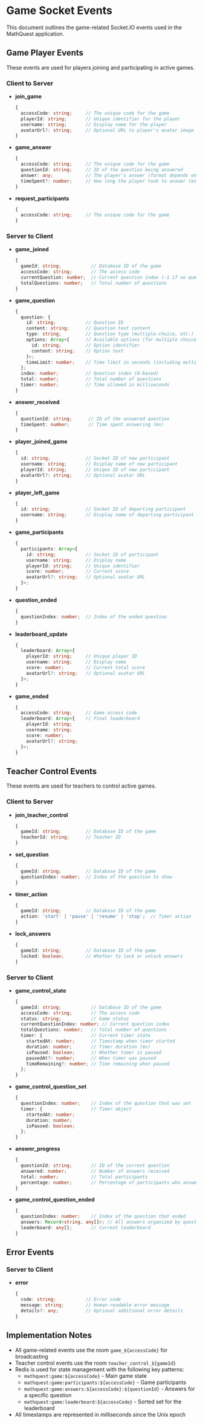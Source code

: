 # Game Socket Events

This document outlines the game-related Socket.IO events used in the MathQuest application.

## Game Player Events

These events are used for players joining and participating in active games.

### Client to Server

- **join_game**
  ```typescript
  {
    accessCode: string;     // The unique code for the game
    playerId: string;       // Unique identifier for the player
    username: string;       // Display name for the player
    avatarUrl?: string;     // Optional URL to player's avatar image
  }
  ```

- **game_answer**
  ```typescript
  {
    accessCode: string;     // The unique code for the game
    questionId: string;     // ID of the question being answered
    answer: any;            // The player's answer (format depends on question type)
    timeSpent?: number;     // How long the player took to answer (ms)
  }
  ```

- **request_participants**
  ```typescript
  {
    accessCode: string;     // The unique code for the game
  }
  ```

### Server to Client

- **game_joined**
  ```typescript
  {
    gameId: string;           // Database ID of the game
    accessCode: string;       // The access code
    currentQuestion: number;  // Current question index (-1 if no question active)
    totalQuestions: number;   // Total number of questions
  }
  ```

- **game_question**
  ```typescript
  {
    question: {
      id: string;           // Question ID
      content: string;      // Question text content
      type: string;         // Question type (multiple-choice, etc.)
      options: Array<{      // Available options (for multiple choice)
        id: string;         // Option identifier
        content: string;    // Option text
      }>;
      timeLimit: number;    // Time limit in seconds (including multiplier)
    };
    index: number;          // Question index (0-based)
    total: number;          // Total number of questions
    timer: number;          // Time allowed in milliseconds
  }
  ```

- **answer_received**
  ```typescript
  {
    questionId: string;      // ID of the answered question
    timeSpent: number;       // Time spent answering (ms)
  }
  ```

- **player_joined_game**
  ```typescript
  {
    id: string;             // Socket ID of new participant
    username: string;       // Display name of new participant
    playerId: string;       // Unique ID of new participant
    avatarUrl?: string;     // Optional avatar URL
  }
  ```

- **player_left_game**
  ```typescript
  {
    id: string;             // Socket ID of departing participant
    username: string;       // Display name of departing participant
  }
  ```

- **game_participants**
  ```typescript
  {
    participants: Array<{
      id: string;           // Socket ID of participant
      username: string;     // Display name
      playerId: string;     // Unique identifier
      score: number;        // Current score
      avatarUrl?: string;   // Optional avatar URL
    }>;
  }
  ```

- **question_ended**
  ```typescript
  {
    questionIndex: number;  // Index of the ended question
  }
  ```

- **leaderboard_update**
  ```typescript
  {
    leaderboard: Array<{
      playerId: string;     // Unique player ID
      username: string;     // Display name
      score: number;        // Current total score
      avatarUrl?: string;   // Optional avatar URL
    }>;
  }
  ```

- **game_ended**
  ```typescript
  {
    accessCode: string;     // Game access code
    leaderboard: Array<{    // Final leaderboard
      playerId: string;
      username: string;
      score: number;
      avatarUrl?: string;
    }>;
  }
  ```

## Teacher Control Events

These events are used for teachers to control active games.

### Client to Server

- **join_teacher_control**
  ```typescript
  {
    gameId: string;         // Database ID of the game
    teacherId: string;      // Teacher ID
  }
  ```

- **set_question**
  ```typescript
  {
    gameId: string;         // Database ID of the game
    questionIndex: number;  // Index of the question to show
  }
  ```

- **timer_action**
  ```typescript
  {
    gameId: string;         // Database ID of the game
    action: 'start' | 'pause' | 'resume' | 'stop';  // Timer action
  }
  ```

- **lock_answers**
  ```typescript
  {
    gameId: string;         // Database ID of the game
    locked: boolean;        // Whether to lock or unlock answers
  }
  ```

### Server to Client

- **game_control_state**
  ```typescript
  {
    gameId: string;           // Database ID of the game
    accessCode: string;       // The access code
    status: string;           // Game status
    currentQuestionIndex: number; // Current question index
    totalQuestions: number;   // Total number of questions
    timer: {                  // Current timer state
      startedAt: number;      // Timestamp when timer started
      duration: number;       // Timer duration (ms)
      isPaused: boolean;      // Whether timer is paused
      pausedAt?: number;      // When timer was paused
      timeRemaining?: number; // Time remaining when paused
    };
  }
  ```

- **game_control_question_set**
  ```typescript
  {
    questionIndex: number;    // Index of the question that was set
    timer: {                  // Timer object
      startedAt: number;
      duration: number;
      isPaused: boolean;
    };
  }
  ```

- **answer_progress**
  ```typescript
  {
    questionId: string;       // ID of the current question
    answered: number;         // Number of answers received
    total: number;            // Total participants
    percentage: number;       // Percentage of participants who answered
  }
  ```

- **game_control_question_ended**
  ```typescript
  {
    questionIndex: number;    // Index of the question that ended
    answers: Record<string, any[]>; // All answers organized by question ID
    leaderboard: any[];       // Current leaderboard
  }
  ```

## Error Events

### Server to Client

- **error**
  ```typescript
  {
    code: string;           // Error code
    message: string;        // Human-readable error message
    details?: any;          // Optional additional error details
  }
  ```

## Implementation Notes

- All game-related events use the room `game_${accessCode}` for broadcasting
- Teacher control events use the room `teacher_control_${gameId}`
- Redis is used for state management with the following key patterns:
  - `mathquest:game:${accessCode}` - Main game state
  - `mathquest:game:participants:${accessCode}` - Game participants
  - `mathquest:game:answers:${accessCode}:${questionId}` - Answers for a specific question
  - `mathquest:game:leaderboard:${accessCode}` - Sorted set for the leaderboard
- All timestamps are represented in milliseconds since the Unix epoch
